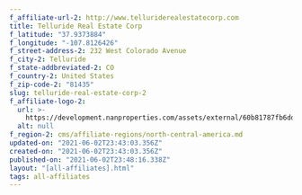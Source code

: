 ```yaml
---
f_affiliate-url-2: http://www.telluriderealestatecorp.com
title: Telluride Real Estate Corp
f_latitude: "37.9373884"
f_longitude: "-107.8126426"
f_street-address-2: 232 West Colorado Avenue­
f_city-2: Telluride­
f_state-addbreviated-2: CO­
f_country-2: United States
f_zip-code-2: "81435"
slug: telluride-real-estate-corp-2
f_affiliate-logo-2:
  url: >-
    https://development.nanproperties.com/assets/external/60b81787fb6dd06e1ad5aeba_6077d858c3e2468c4c5f7f87_603316297f5abtrec_christie_s_black.jpeg
  alt: null
f_region-2: cms/affiliate-regions/north-central-america.md
updated-on: "2021-06-02T23:43:03.356Z"
created-on: "2021-06-02T23:43:03.356Z"
published-on: "2021-06-02T23:48:16.338Z"
layout: "[all-affiliates].html"
tags: all-affiliates
---
```


